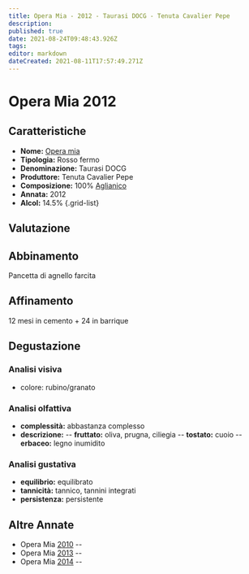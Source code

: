 ```yaml
---
title: Opera Mia - 2012 - Taurasi DOCG - Tenuta Cavalier Pepe
description: 
published: true
date: 2021-08-24T09:48:43.926Z
tags: 
editor: markdown
dateCreated: 2021-08-11T17:57:49.271Z
---
```


# Opera Mia 2012

## Caratteristiche
- **Nome:** [Opera mia](/vini/Italia/Campania/Cavalier-Pepe/Opera-mia/scheda-globale)  
- **Tipologia:** Rosso fermo
- **Denominazione:** Taurasi DOCG 
- **Produttore:** Tenuta Cavalier Pepe 
- **Composizione:** 100% [Aglianico](/vitigni/bacca-nera/aglianico)
- **Annata:** 2012
- **Alcol:** 14.5%
{.grid-list}

## Valutazione

<span class="valutazione"><span class="star-3"></span></span>

## Abbinamento
Pancetta di agnello farcita

## Affinamento
12 mesi in cemento + 24 in barrique

## Degustazione

### Analisi visiva
- colore: rubino/granato

### Analisi olfattiva
- **complessità:** abbastanza complesso
- **descrizione:** 
-- **fruttato:** oliva, prugna, ciliegia 
-- **tostato:** cuoio
-- **erbaceo:** legno inumidito

### Analisi gustativa
- **equilibrio:** equilibrato
- **tannicità:** tannico, tannini integrati
- **persistenza:** persistente

## Altre Annate
- Opera Mia [2010](/vini/Italia/Campania/Cavalier-Pepe/Opera-mia/2010) -- <span class="star-4"></span>
- Opera Mia [2013](/vini/Italia/Campania/Cavalier-Pepe/Opera-mia/2013) -- <span class="star-3"></span>
- Opera Mia [2014](/vini/Italia/Campania/Cavalier-Pepe/Opera-mia/2014) -- <span class="star-4"></span>
 